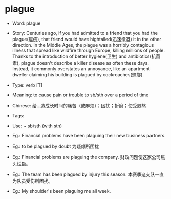 # plague

- Word: plague
- Story: Centuries ago, if you had admitted to a friend that you had the plague(瘟疫), that friend would have hightailed(迅速撤退) it in the other direction. In the Middle Ages, the plague was a horribly contagious illness that spread like wildfire through Europe, killing millions of people. Thanks to the introduction of better hygiene(卫生) and antibiotics(抗菌素), plague doesn't describe a killer disease as often these days. Instead, it commonly overstates an annoyance, like an apartment dweller claiming his building is plagued by cockroaches(蟑螂).

- Type: verb [T]
- Meaning: to cause pain or trouble to sb/sth over a period of time
- Chinese: 给…造成长时间的痛苦（或麻烦）；困扰；折磨；使受煎熬
- Tags: 
- Use: ~ sb/sth (with sth)
- Eg.: Financial problems have been plaguing their new business partners.
- Eg.: to be plagued by doubt 为疑虑所困扰
- Eg.: Financial problems are plaguing the company. 财政问题使这家公司焦头烂额。
- Eg.: The team has been plagued by injury this season. 本赛季这支队一直为队员受伤所困扰。
- Eg.: My shoulder's been plaguing me all week.

